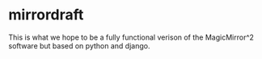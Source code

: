 # mirrordraft
This is what we hope to be a fully functional verison of the MagicMirror^2 software but based on python and django.
